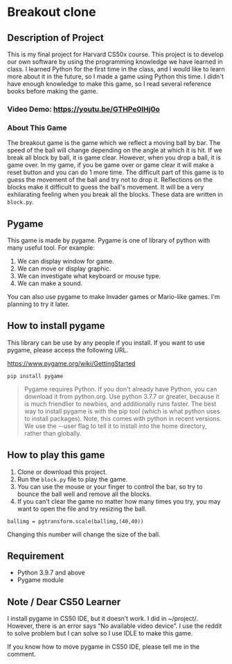 # Breakout clone
## Description of Project
This is my final project for Harvard CS50x course. This project is to develop our own software by using the programming knowledge we have learned in class. I learned Python for the first time in the class, and I would like to learn more about it in the future, so I made a game using Python this time. I didn't have enough knowledge to make this game, so I read several reference books before making the game.

### Video Demo: https://youtu.be/GTHPe0lHj0o

### About This Game
The breakout game is the game which we reflect a moving ball by bar. The speed of the ball will change depending on the angle at which it is hit. If we break all block by ball, it is game clear. However, when you drop a ball, it is game over. In my game, if you be game over or game clear it will make a reset button and you can do 1 more time. The difficult part of this game is to guess the movement of the ball and try not to drop it. Reflections on the blocks make it difficult to guess the ball's movement. It will be a very exhilarating feeling when you break all the blocks.
These data are written in `block.py`.

## Pygame
This game is made by pygame. Pygame is one of library of python with many useful tool.
For example:
1. We can display window for game.
2. We can move or display graphic.
3. We can investigate what keyboard or mouse type.
4. We can make a sound.

You can also use pygame to make Invader games or Mario-like games. I'm planning to try it later.

## How to install pygame
This library can be use by any people if you install. If you want to use pygame, please access the following URL.

https://www.pygame.org/wiki/GettingStarted

`pip install pygame`

> Pygame requires Python. If you don't already have Python, you can download it from python.org. Use python 3.7.7 or greater, because it is much friendlier to newbies, and additionally runs faster. The best way to install pygame is with the pip tool (which is what python uses to install packages). Note, this comes with python in recent versions. We use the --user flag to tell it to install into the home directory, rather than globally.

## How to play this game
1. Clone or download this project.
2. Run the `block.py` file to play the game.
3. You can use the mouse or your finger to control the bar, so try to bounce the ball well and remove all the blocks.
4. If you can't clear the game no matter how many times you try, you may want to open the file and try resizing the ball.

`ballimg = pgtransform.scale(ballimg,(40,40))`

Changing this number will change the size of the ball.

## Requirement
- Python 3.9.7 and above
- Pygame module

## Note / Dear CS50 Learner
I install pygame in CS50 IDE, but it doesn’t work. I did in ~/project/. However, there is an error says “No available video device”. I use the reddit to solve problem but I can solve so I use IDLE to make this game.

If you know how to move pygame in CS50 IDE, please tell me in the comment.

